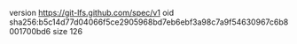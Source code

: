 version https://git-lfs.github.com/spec/v1
oid sha256:b5c14d77d04066f5ce2905968bd7eb6ebf3a98c7a9f54630967c6b8001700bd6
size 126
